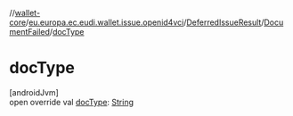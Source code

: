 //[wallet-core](../../../../index.md)/[eu.europa.ec.eudi.wallet.issue.openid4vci](../../index.md)/[DeferredIssueResult](../index.md)/[DocumentFailed](index.md)/[docType](doc-type.md)

# docType

[androidJvm]\
open override val [docType](doc-type.md): [String](https://kotlinlang.org/api/latest/jvm/stdlib/kotlin/-string/index.html)
